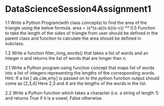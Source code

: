 # DataScienceSession4Assignment1
1.1 Write a Python Program(with class concepts) to find the area of the triangle using the below
formula.
area = (s*(s-a)*(s-b)*(s-c)) ** 0.5
Function to take the length of the sides of triangle from user should be defined in the parent class and function to calculate the area should be defined in subclass.

1.2 Write a function filter_long_words() that takes a list of words and an integer n and returns the list of words that are longer than n.

2.1 Write a Python program using function concept that maps list of words into a list of integers representing the lengths of the corresponding words.
Hint: ​If a list [ ab,cde,erty] is passed on to the python function output should come as [2,3,4] Here 2,3 and 4 are the lengths of the words in the list.

2.2 Write a Python function which takes a character (i.e. a string of length 1) and returns True if it is a vowel, False otherwise.
